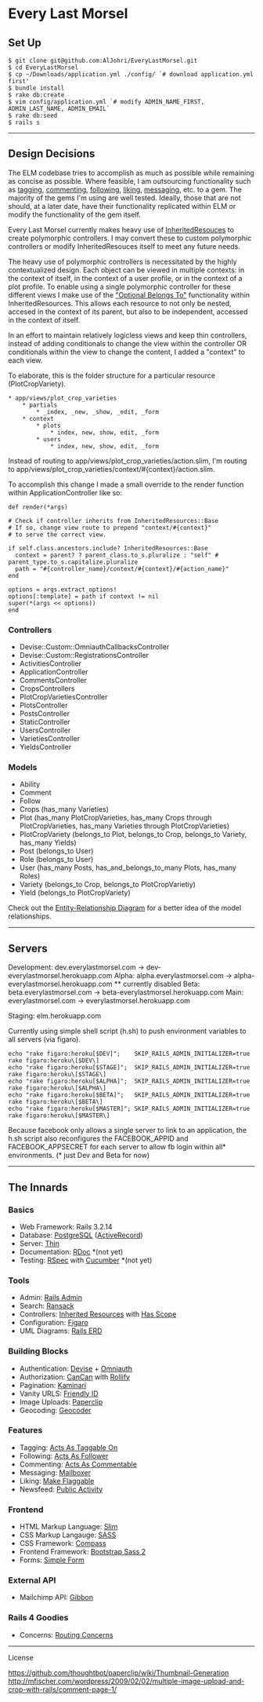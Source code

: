 Every Last Morsel
=================

Set Up
---------------
	$ git clone git@github.com:AlJohri/EveryLastMorsel.git
	$ cd EveryLastMorsel
	$ cp ~/Downloads/application.yml ./config/ `# download application.yml first'
	$ bundle install
	$ rake db:create
	$ vim config/application.yml `# modify ADMIN_NAME_FIRST, ADMIN_LAST_NAME, ADMIN_EMAIL`
	$ rake db:seed
	$ rails s
________________________

Design Decisions
----------------
The ELM codebase tries to accomplish as much as possible while remaining as concise as possible. Where feasible, I am outsourcing functionality such as [tagging](https://github.com/mbleigh/acts-as-taggable-on), [commenting](https://github.com/mbleigh/acts-as-taggable-on), [following](https://github.com/tcocca/acts_as_follower/), [liking](https://github.com/cavneb/make_flaggable), [messaging](https://github.com/ging/mailboxer), etc. to a gem. The majority of the gems I'm using are well tested. Ideally, those that are not should, at a later date, have their functionality replicated within ELM or modify the functionality of the gem itself.

Every Last Morsel currently makes heavy use of [InheritedResouces](https://github.com/josevalim/inherited_resources) to create polymorphic controllers. I may convert these to custom polymorphic controllers or modify InheritedResouces itself to meet any future needs.

The heavy use of polymorphic controllers is necessitated by the highly contextualized design. Each object can be viewed in multiple contexts: in the context of itself, in the context of a user profile, or in the context of a plot profile. To enable using a single polymorphic controller for these different views I make use of the ["Optional Belongs To"](https://github.com/josevalim/inherited_resources#optional-belongs-to) functionality within InheritedResources. This allows each resource to not only be nested, accesed in the context of its parent, but also to be independent, accessed in the context of itself.

In an effort to maintain relatively logicless views and keep thin controllers, instead of adding conditionals to change the view within the controller OR conditionals within the view to change the content, I added a "context" to each view.

To elaborate, this is the folder structure for a particular resource (PlotCropVariety).

    * app/views/plot_crop_varieties
        * partials
            * _index, _new, _show, _edit, _form
        * context
            * plots
                * index, new, show, edit, _form
            * users
                * index, new, show, edit, _form

Instead of routing to app/views/plot\_crop\_varieties/action.slim, I'm routing to app/views/plot\_crop\_varieties/context/#{context}/action.slim.

To accomplish this change I made a small override to the render function within ApplicationController like so:

    def render(*args)

    # Check if controller inherits from InheritedResources::Base
    # If so, change view route to prepend "context/#{context}"
    # to serve the correct view.

    if self.class.ancestors.include? InheritedResources::Base
      context = parent? ? parent_class.to_s.pluralize : "self" # parent_type.to_s.capitalize.pluralize
      path = "#{controller_name}/context/#{context}/#{action_name}"
    end

    options = args.extract_options!
    options[:template] = path if context != nil
    super(*(args << options))
    end

### Controllers
* Devise::Custom::OmniauthCallbacksController
* Devise::Custom::RegistrationsController
* ActivitiesController
* ApplicationController
* CommentsController
* CropsControllers
* PlotCropVarietiesController
* PlotsController
* PostsController
* StaticController
* UsersController
* VarietiesController
* YieldsController

### Models
* Ability
* Comment
* Follow
* Crops (has_many Varieties)
* Plot (has_many PlotCropVarieties, has_many Crops through PlotCropVarieties, has_many Varieties through PlotCropVarieties)
* PlotCropVariety (belongs_to Plot, belongs_to Crop, belongs_to Variety, has_many Yields)
* Post (belongs_to User)
* Role (belongs_to User)
* User (has_many Posts, has_and_belongs_to_many Plots, has_many Roles)
* Variety (belongs_to Crop, belongs_to PlotCropVarietiy)
* Yield (belongs_to PlotCropVariety)

Check out the [Entity-Relationship Diagram](https://github.com/AlJohri/EveryLastMorsel/blob/develop/erd.pdf) for a better idea of the model relationships.
________________________

Servers
---------------
Development: dev.everylastmorsel.com -> dev-everylastmorsel.herokuapp.com
Alpha: alpha.everylastmorsel.com -> alpha-everylastmorsel.herokuapp.com ** currently disabled
Beta: beta.everylastmorsel.com -> beta-everylastmorsel.herokuapp.com
Main: everylastmorsel.com -> everylastmorsel.herokuapp.com

Staging: elm.herokuapp.com

Currently using simple shell script (h.sh) to push environment variables to all servers (via figaro).

    echo "rake figaro:heroku[$DEV]";    SKIP_RAILS_ADMIN_INITIALIZER=true rake figaro:heroku\[$DEV\]
    echo "rake figaro:heroku[$STAGE]";  SKIP_RAILS_ADMIN_INITIALIZER=true rake figaro:heroku\[$STAGE\]
    echo "rake figaro:heroku[$ALPHA]";  SKIP_RAILS_ADMIN_INITIALIZER=true rake figaro:heroku\[$ALPHA\]
    echo "rake figaro:heroku[$BETA]";   SKIP_RAILS_ADMIN_INITIALIZER=true rake figaro:heroku\[$BETA\]
    echo "rake figaro:heroku[$MASTER]"; SKIP_RAILS_ADMIN_INITIALIZER=true rake figaro:heroku\[$MASTER\]

Because facebook only allows a single server to link to an application, the h.sh script also reconfigures the FACEBOOK_APPID and FACEBOOK_APPSECRET for each server to allow fb login within all* environments. (* just Dev and Beta for now)
________________________

The Innards
---------------

### Basics
* Web Framework: Rails 3.2.14
* Database: [PostgreSQL](https://github.com/ged/ruby-pg) ([ActiveRecord](https://github.com/rails/rails/tree/master/activerecord))
* Server: [Thin](https://github.com/macournoyer/thin/)
* Documentation: [RDoc](https://github.com/rdoc/rdoc) *(not yet)
* Testing: [RSpec](https://github.com/rspec/rspec-rails) with [Cucumber](https://github.com/cucumber/cucumber-rails) *(not yet)

### Tools
* Admin: [Rails Admin](https://github.com/sferik/rails_admin)
* Search: [Ransack](https://github.com/ernie/ransack)
* Controllers: [Inherited Resources](https://github.com/josevalim/inherited_resources) with [Has Scope](http://github.com/plataformatec/has_scope)
* Configuration: [Figaro](https://github.com/laserlemon/figaro)
* UML Diagrams: [Rails ERD](https://github.com/voormedia/rails-erd)

### Building Blocks
* Authentication: [Devise](https://github.com/plataformatec/devise) + [Omniauth](https://github.com/intridea/omniauth)
* Authorization: [CanCan](https://github.com/ryanb/cancan) with [Rollify](https://github.com/EppO/rolify)
* Pagination: [Kaminari](https://github.com/amatsuda/kaminari)
* Vanity URLS: [Friendly ID](https://github.com/norman/friendly_id)
* Image Uploads: [Paperclip](https://github.com/thoughtbot/paperclip)
* Geocoding: [Geocoder](https://github.com/alexreisner/geocoder)

### Features
* Tagging: [Acts As Taggable On](https://github.com/mbleigh/acts-as-taggable-on)
* Following: [Acts As Follower](https://github.com/tcocca/acts_as_follower/)
* Commenting: [Acts As Commentable](https://github.com/jackdempsey/acts_as_commentable)
* Messaging: [Mailboxer](https://github.com/ging/mailboxer)
* Liking: [Make Flaggable](https://github.com/cavneb/make_flaggable)
* Newsfeed: [Public Activity](https://github.com/pokonski/public_activity)

### Frontend
* HTML Markup Language: [Slim](https://github.com/slim-template/slim-rails)
* CSS Markup Langauge: [SASS](https://github.com/rails/sass-rails)
* CSS Framework: [Compass](https://github.com/Compass/compass-rails)
* Frontend Framework: [Bootstrap Sass 2](https://github.com/thomas-mcdonald/bootstrap-sass)
* Forms: [Simple Form](https://github.com/plataformatec/simple_form)

### External API
* Mailchimp API: [Gibbon](https://github.com/amro/gibbon)

### Rails 4 Goodies
* Concerns: [Routing Concerns](https://github.com/rails/routing_concerns)

________________________

License


https://github.com/thoughtbot/paperclip/wiki/Thumbnail-Generation
http://mfischer.com/wordpress/2009/02/02/multiple-image-upload-and-crop-with-rails/comment-page-1/